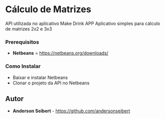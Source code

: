 # Cálculo de Matrizes

API utilizada no aplicativo Make Drink APP
Aplicativo simples para cálculo de matrizes 2x2 e 3x3

### Prerequisitos
* **Netbeans** = https://netbeans.org/downloads/

### Como Instalar

* Baixar e instalar Netbeans
* Clonar o projeto da API no Netbeans

## Autor

* **Anderson Seibert** - https://github.com/andersonseibert


